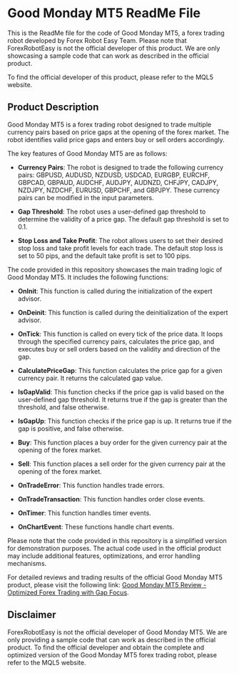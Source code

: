 # Good Monday MT5 ReadMe File

This is the ReadMe file for the code of Good Monday MT5, a forex trading robot developed by Forex Robot Easy Team. Please note that ForexRobotEasy is not the official developer of this product. We are only showcasing a sample code that can work as described in the official product.

To find the official developer of this product, please refer to the MQL5 website.

## Product Description

Good Monday MT5 is a forex trading robot designed to trade multiple currency pairs based on price gaps at the opening of the forex market. The robot identifies valid price gaps and enters buy or sell orders accordingly.

The key features of Good Monday MT5 are as follows:

- **Currency Pairs**: The robot is designed to trade the following currency pairs: GBPUSD, AUDUSD, NZDUSD, USDCAD, EURGBP, EURCHF, GBPCAD, GBPAUD, AUDCHF, AUDJPY, AUDNZD, CHFJPY, CADJPY, NZDJPY, NZDCHF, EURUSD, GBPCHF, and GBPJPY. These currency pairs can be modified in the input parameters.

- **Gap Threshold**: The robot uses a user-defined gap threshold to determine the validity of a price gap. The default gap threshold is set to 0.1.

- **Stop Loss and Take Profit**: The robot allows users to set their desired stop loss and take profit levels for each trade. The default stop loss is set to 50 pips, and the default take profit is set to 100 pips.

The code provided in this repository showcases the main trading logic of Good Monday MT5. It includes the following functions:

- **OnInit**: This function is called during the initialization of the expert advisor.

- **OnDeinit**: This function is called during the deinitialization of the expert advisor.

- **OnTick**: This function is called on every tick of the price data. It loops through the specified currency pairs, calculates the price gap, and executes buy or sell orders based on the validity and direction of the gap.

- **CalculatePriceGap**: This function calculates the price gap for a given currency pair. It returns the calculated gap value.

- **IsGapValid**: This function checks if the price gap is valid based on the user-defined gap threshold. It returns true if the gap is greater than the threshold, and false otherwise.

- **IsGapUp**: This function checks if the price gap is up. It returns true if the gap is positive, and false otherwise.

- **Buy**: This function places a buy order for the given currency pair at the opening of the forex market.

- **Sell**: This function places a sell order for the given currency pair at the opening of the forex market.

- **OnTradeError**: This function handles trade errors.

- **OnTradeTransaction**: This function handles order close events.

- **OnTimer**: This function handles timer events.

- **OnChartEvent**: These functions handle chart events.

Please note that the code provided in this repository is a simplified version for demonstration purposes. The actual code used in the official product may include additional features, optimizations, and error handling mechanisms.

For detailed reviews and trading results of the official Good Monday MT5 product, please visit the following link: [Good Monday MT5 Review - Optimized Forex Trading with Gap Focus](https://forexroboteasy.com/forex-robot-review/good-monday-mt5-review-optimized-forex-trading-with-gap-focus/).

## Disclaimer

ForexRobotEasy is not the official developer of Good Monday MT5. We are only providing a sample code that can work as described in the official product. To find the official developer and obtain the complete and optimized version of the Good Monday MT5 forex trading robot, please refer to the MQL5 website.
